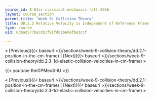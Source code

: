 ```yaml
---
course_id: 8-01sc-classical-mechanics-fall-2016
layout: course_section
parent_title: 'Week 9: Collision Theory'
title: DD.2.2 Relative Velocity is Independent of Reference Frame
type: course
uid: 6dbad577bacdb1f81fd01be0efbe3ccf

---
```


« [Previous]({{< baseurl >}}/sections/week-9-collision-theory/dd.2.1-position-in-the-cm-frame) | [Next]({{< baseurl >}}/sections/week-9-collision-theory/dd.2.3-1d-elastic-collision-velocities-in-cm-frame) »

{{< youtube KmGPMec8-iU >}}

« [Previous]({{< baseurl >}}/sections/week-9-collision-theory/dd.2.1-position-in-the-cm-frame) | [Next]({{< baseurl >}}/sections/week-9-collision-theory/dd.2.3-1d-elastic-collision-velocities-in-cm-frame) »